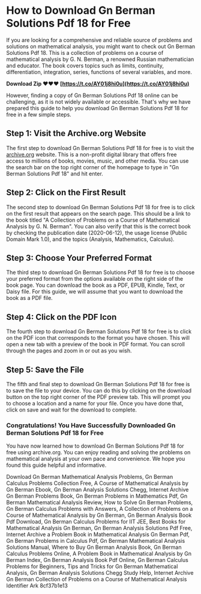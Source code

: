 
 
# How to Download Gn Berman Solutions Pdf 18 for Free
 
If you are looking for a comprehensive and reliable source of problems and solutions on mathematical analysis, you might want to check out Gn Berman Solutions Pdf 18. This is a collection of problems on a course of mathematical analysis by G. N. Berman, a renowned Russian mathematician and educator. The book covers topics such as limits, continuity, differentiation, integration, series, functions of several variables, and more.
 
**Download Zip ❤❤❤ [https://t.co/AY01j8hi0u](https://t.co/AY01j8hi0u)**


 
However, finding a copy of Gn Berman Solutions Pdf 18 online can be challenging, as it is not widely available or accessible. That's why we have prepared this guide to help you download Gn Berman Solutions Pdf 18 for free in a few simple steps.
 
## Step 1: Visit the Archive.org Website
 
The first step to download Gn Berman Solutions Pdf 18 for free is to visit the [archive.org](https://archive.org/) website. This is a non-profit digital library that offers free access to millions of books, movies, music, and other media. You can use the search bar on the top right corner of the homepage to type in "Gn Berman Solutions Pdf 18" and hit enter.
 
## Step 2: Click on the First Result
 
The second step to download Gn Berman Solutions Pdf 18 for free is to click on the first result that appears on the search page. This should be a link to the book titled "A Collection of Problems on a Course of Mathematical Analysis by G. N. Berman". You can also verify that this is the correct book by checking the publication date (2020-06-12), the usage license (Public Domain Mark 1.0), and the topics (Analysis, Mathematics, Calculus).
 
## Step 3: Choose Your Preferred Format
 
The third step to download Gn Berman Solutions Pdf 18 for free is to choose your preferred format from the options available on the right side of the book page. You can download the book as a PDF, EPUB, Kindle, Text, or Daisy file. For this guide, we will assume that you want to download the book as a PDF file.
 
## Step 4: Click on the PDF Icon
 
The fourth step to download Gn Berman Solutions Pdf 18 for free is to click on the PDF icon that corresponds to the format you have chosen. This will open a new tab with a preview of the book in PDF format. You can scroll through the pages and zoom in or out as you wish.
 
## Step 5: Save the File
 
The fifth and final step to download Gn Berman Solutions Pdf 18 for free is to save the file to your device. You can do this by clicking on the download button on the top right corner of the PDF preview tab. This will prompt you to choose a location and a name for your file. Once you have done that, click on save and wait for the download to complete.
 
### Congratulations! You Have Successfully Downloaded Gn Berman Solutions Pdf 18 for Free
 
You have now learned how to download Gn Berman Solutions Pdf 18 for free using archive.org. You can enjoy reading and solving the problems on mathematical analysis at your own pace and convenience. We hope you found this guide helpful and informative.
 
Download Gn Berman Mathematical Analysis Problems,  Gn Berman Calculus Problems Collection Free,  A Course of Mathematical Analysis by Gn Berman Ebook,  Gn Berman Analysis Solutions Chegg,  Internet Archive Gn Berman Problems Book,  Gn Berman Problems in Mathematics Pdf,  Gn Berman Mathematical Analysis Review,  How to Solve Gn Berman Problems,  Gn Berman Calculus Problems with Answers,  A Collection of Problems on a Course of Mathematical Analysis by Gn Berman,  Gn Berman Analysis Book Pdf Download,  Gn Berman Calculus Problems for IIT JEE,  Best Books for Mathematical Analysis Gn Berman,  Gn Berman Analysis Solutions Pdf Free,  Internet Archive a Problem Book in Mathematical Analysis Gn Berman Pdf,  Gn Berman Problems in Calculus Pdf,  Gn Berman Mathematical Analysis Solutions Manual,  Where to Buy Gn Berman Analysis Book,  Gn Berman Calculus Problems Online,  A Problem Book in Mathematical Analysis by Gn Berman Index,  Gn Berman Analysis Book Pdf Online,  Gn Berman Calculus Problems for Beginners,  Tips and Tricks for Gn Berman Mathematical Analysis,  Gn Berman Analysis Solutions Chegg Study Help,  Internet Archive Gn Berman Collection of Problems on a Course of Mathematical Analysis Identifier Ark
 8cf37b1e13
 
